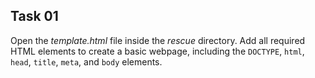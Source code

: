 ## Task 01
Open the *template.html* file inside the *rescue* directory. Add all required HTML elements to create a basic webpage, including the `DOCTYPE`, `html`, `head`, `title`, `meta`, and `body` elements.